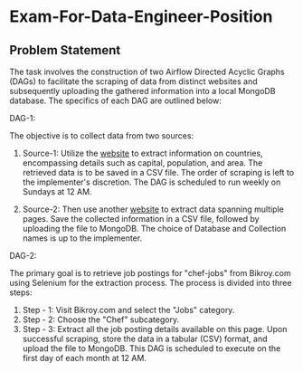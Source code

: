 # Exam-For-Data-Engineer-Position

## Problem Statement
The task involves the construction of two Airflow Directed Acyclic Graphs (DAGs) to facilitate the scraping of data from distinct websites and subsequently uploading the gathered information into a local MongoDB database. The specifics of each DAG are outlined below:

DAG-1:

The objective is to collect data from two sources:

1. Source-1: Utilize the [website](https://www.scrapethissite.com/pages/simple/) to extract information on countries, encompassing details such as capital, population, and area. The retrieved data is to be saved in a CSV file. The order of scraping is left to the implementer's discretion. The DAG is scheduled to run weekly on Sundays at 12 AM.

2. Source-2: Then use another [website](https://www.scrapethissite.com/pages/forms/) to extract data spanning multiple pages. Save the collected information in a CSV file, followed by uploading the file to MongoDB. The choice of Database and Collection names is up to the implementer.

DAG-2:

The primary goal is to retrieve job postings for "chef-jobs" from Bikroy.com using Selenium for the extraction process. The process is divided into three steps:

1. Step - 1: Visit Bikroy.com and select the "Jobs" category.
2. Step - 2: Choose the "Chef" subcategory.
3. Step - 3: Extract all the job posting details available on this page.
Upon successful scraping, store the data in a tabular (CSV) format, and upload the file to MongoDB. This DAG is scheduled to execute on the first day of each month at 12 AM.

